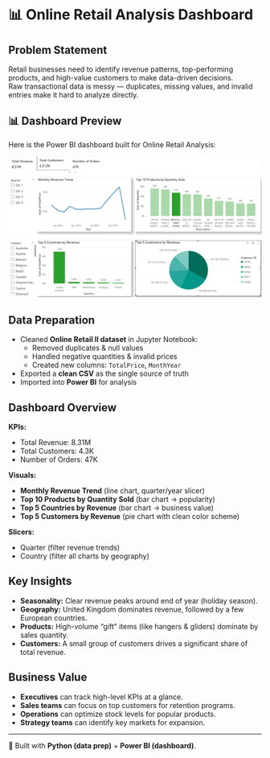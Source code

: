 # 📊 Online Retail Analysis Dashboard

## Problem Statement
Retail businesses need to identify revenue patterns, top-performing products, and high-value customers to make data-driven decisions.  
Raw transactional data is messy — duplicates, missing values, and invalid entries make it hard to analyze directly.

## 📊 Dashboard Preview
Here is the Power BI dashboard built for Online Retail Analysis:

![Dashboard Preview](PowerBI/Dashboard.png)

## Data Preparation
- Cleaned **Online Retail II dataset** in Jupyter Notebook:
  - Removed duplicates & null values
  - Handled negative quantities & invalid prices
  - Created new columns: `TotalPrice`, `MonthYear`
- Exported a **clean CSV** as the single source of truth
- Imported into **Power BI** for analysis

## Dashboard Overview
**KPIs:**
- Total Revenue: 8.31M
- Total Customers: 4.3K
- Number of Orders: 47K

**Visuals:**
- **Monthly Revenue Trend** (line chart, quarter/year slicer)
- **Top 10 Products by Quantity Sold** (bar chart → popularity)
- **Top 5 Countries by Revenue** (bar chart → business value)
- **Top 5 Customers by Revenue** (pie chart with clean color scheme)

**Slicers:**
- Quarter (filter revenue trends)
- Country (filter all charts by geography)

## Key Insights
- **Seasonality:** Clear revenue peaks around end of year (holiday season).  
- **Geography:** United Kingdom dominates revenue, followed by a few European countries.  
- **Products:** High-volume “gift” items (like hangers & gliders) dominate by sales quantity.  
- **Customers:** A small group of customers drives a significant share of total revenue.

## Business Value
- **Executives** can track high-level KPIs at a glance.  
- **Sales teams** can focus on top customers for retention programs.  
- **Operations** can optimize stock levels for popular products.  
- **Strategy teams** can identify key markets for expansion.  

---

📌 Built with **Python (data prep)** + **Power BI (dashboard)**.  
